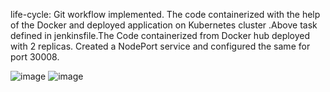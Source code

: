  life-cycle:
 Git workflow  implemented. The code  containerized with the help of the Docker and deployed application on  Kubernetes cluster .Above task defined 
 in jenkinsfile.The  Code containerized  from Docker hub  deployed with 2 replicas. Created a NodePort service and configured the same for port 30008.
 
 ![image](https://user-images.githubusercontent.com/110668073/230708171-2fd219bd-a466-4455-88a5-fc26224a62cd.png)
![image](https://user-images.githubusercontent.com/110668073/230708177-79771257-0ba9-4acc-b362-c59926bf7ffc.png)
